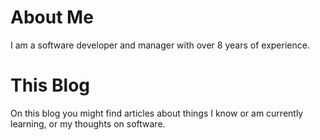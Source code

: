 # About Me

I am a software developer and manager with over 8 years of experience.

# This Blog

On this blog you might find articles about things I know or am currently learning, or my thoughts on software.
